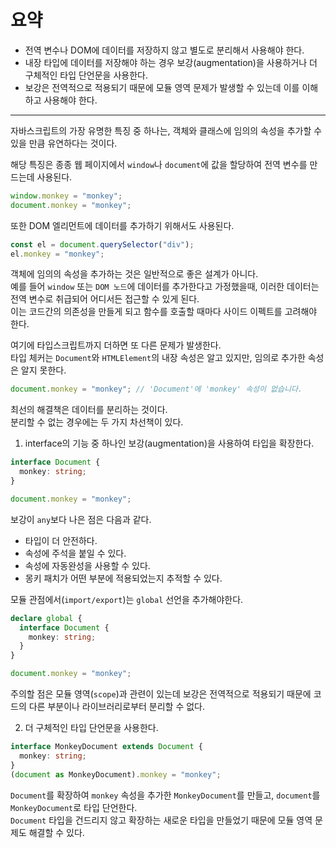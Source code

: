# 요약

- 전역 변수나 DOM에 데이터를 저장하지 않고 별도로 분리해서 사용해야 한다.
- 내장 타입에 데이터를 저장해야 하는 경우 보강(augmentation)을 사용하거나 더 구체적인 타입 단언문을 사용한다.
- 보강은 전역적으로 적용되기 때문에 모듈 영역 문제가 발생할 수 있는데 이를 이해하고 사용해야 한다.

---

자바스크립트의 가장 유명한 특징 중 하나는, 객체와 클래스에 임의의 속성을 추가할 수 있을 만큼 유연하다는 것이다.

해당 특징은 종종 웹 페이지에서 `window`나 `document`에 값을 할당하여 전역 변수를 만드는데 사용된다.

```javascript
window.monkey = "monkey";
document.monkey = "monkey";
```

또한 DOM 엘리먼트에 데이터를 추가하기 위해서도 사용된다.

```javascript
const el = document.querySelector("div");
el.monkey = "monkey";
```

객체에 임의의 속성을 추가하는 것은 일반적으로 좋은 설계가 아니다.<br>
예를 들어 `window` 또는 `DOM 노드`에 데이터를 추가한다고 가정했을때, 이러한 데이터는 전역 변수로 취급되어 어디서든 접근할 수 있게 된다.<br>
이는 코드간의 의존성을 만들게 되고 함수를 호출할 때마다 사이드 이펙트를 고려해야 한다.

여기에 타입스크립트까지 더하면 또 다른 문제가 발생한다.<br>
타입 체커는 `Document`와 `HTMLElement`의 내장 속성은 알고 있지만, 임의로 추가한 속성은 알지 못한다.

```typescript
document.monkey = "monkey"; // 'Document'에 'monkey' 속성이 없습니다.
```

최선의 해결책은 데이터를 분리하는 것이다.<br>
분리할 수 없는 경우에는 두 가지 차선책이 있다.

1. interface의 기능 중 하나인 보강(augmentation)을 사용하여 타입을 확장한다.

```typescript
interface Document {
  monkey: string;
}

document.monkey = "monkey";
```

보강이 `any`보다 나은 점은 다음과 같다.

- 타입이 더 안전하다.
- 속성에 주석을 붙일 수 있다.
- 속성에 자동완성을 사용할 수 있다.
- 몽키 패치가 어떤 부분에 적용되었는지 추적할 수 있다.

모듈 관점에서(`import/export`)는 `global` 선언을 추가해야한다.

```typescript
declare global {
  interface Document {
    monkey: string;
  }
}

document.monkey = "monkey";
```

주의할 점은 모듈 영역(`scope`)과 관련이 있는데 보강은 전역적으로 적용되기 때문에 코드의 다른 부분이나 라이브러리로부터 분리할 수 없다.

2. 더 구체적인 타입 단언문을 사용한다.

```typescript
interface MonkeyDocument extends Document {
  monkey: string;
}
(document as MonkeyDocument).monkey = "monkey";
```

`Document`를 확장하여 `monkey` 속성을 추가한 `MonkeyDocument`를 만들고, `document`를 `MonkeyDocument`로 타입 단언한다.<br>
`Document` 타입을 건드리지 않고 확장하는 새로운 타입을 만들었기 때문에 모듈 영역 문제도 해결할 수 있다.
